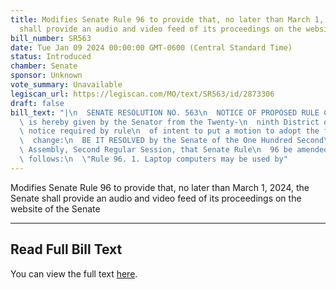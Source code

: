 ```yaml
---
title: Modifies Senate Rule 96 to provide that, no later than March 1, 2024, the Senate
  shall provide an audio and video feed of its proceedings on the website of the Senate
bill_number: SR563
date: Tue Jan 09 2024 00:00:00 GMT-0600 (Central Standard Time)
status: Introduced
chamber: Senate
sponsor: Unknown
vote_summary: Unavailable
legiscan_url: https://legiscan.com/MO/text/SR563/id/2873306
draft: false
bill_text: "|\n  SENATE RESOLUTION NO. 563\n  NOTICE OF PROPOSED RULE CHANGE\n  Notice\
  \ is hereby given by the Senator from the Twenty-\n  ninth District of the one day\
  \ notice required by rule\n  of intent to put a motion to adopt the following rule\n\
  \  change:\n  BE IT RESOLVED by the Senate of the One Hundred Second\n  General\
  \ Assembly, Second Regular Session, that Senate Rule\n  96 be amended to read as\
  \ follows:\n  \"Rule 96. 1. Laptop computers may be used by"
---
```

Modifies Senate Rule 96 to provide that, no later than March 1, 2024, the Senate shall provide an audio and video feed of its proceedings on the website of the Senate

---

## Read Full Bill Text

You can view the full text [here](https://legiscan.com/MO/text/SR563/id/2873306).
